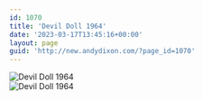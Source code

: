 ```yaml
---
id: 1070
title: 'Devil Doll 1964'
date: '2023-03-17T13:45:16+00:00'
layout: page
guid: 'http://new.andydixon.com/?page_id=1070'
---
```


![Devil Doll 1964](https://i0.wp.com/assets.g8x2.ldn.idrivee2-23.com/posters/Devil%20Doll%201964%2001.jpg?w=1200&ssl=1 "Devil Doll 1964")  
![Devil Doll 1964](https://i0.wp.com/assets.g8x2.ldn.idrivee2-23.com/posters/Devil%20Doll%201964%2002.jpg?w=1200&ssl=1 "Devil Doll 1964")